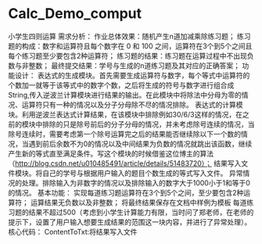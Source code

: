 # Calc_Demo_comput
小学生四则运算
需求分析：
作业总体效果：随机产生n道加减乘除练习题；
练习题的构成：数字和运算符且每个数字在 0 和 100 之间，运算符在3个到5个之间且每个练习题至少要包含2种运算符；
练习题的结果：练习题在运算过程中不出现负数与非整数；
最终提交结果：学号与生成的n道练习题及其对应的正确答案；
功能设计：
表达式的生成模块。首先需要生成运算符与数字，每个等式中运算符的个数加一就等于该等式中的数字个数，之后将生成的符号与数字进行组合成String,传入逆波兰计算模块进行结果的输出。在此模块中将除法中分母为零的情况、运算符只有一种的情况以及分子分母除不尽的情况排除。
表达式的计算模块。利用逆波兰表达式计算结果，在该模块中排除例如30/6/3这样的情况，在之前的模块中排除的只是除号前后的分子分母的情况，并未考虑除号连续的情况，当除号连续时，需要考虑第一个除号运算完之后的结果能否继续除以下一个数的情况，当遇到前后余数不为0的情况以及中间结果为负数的情况就跳出该函数，继续产生新的等式直至满足条件。写这个模块的时候借鉴这位博主的算法（http://blog.csdn.net/u010485491/article/details/51483720）；
结果写入文件模块。将自己的学号与根据用户输入的题目个数生成的等式写入文件。
异常情况的处理。排除输入为非数字的情况以及排除输入的数字大于1000小于1和等于0的情况。
基本功能：
实现每道练习题运算符在3个到5个之间，至少要包含2种运算符；
运算结果无负数以及非整数；
将最终结果保存在文档中样例为模板
每道练习题的结果不超过500（考虑到小学生计算能力有限，当时问了郑老师，在老师的提示下，设置了用户输入想要生成结果的范围这一块内容，并进行了异常处理）。
核心代码：
ContentToTxt:将结果写入文件
